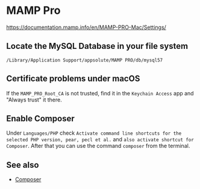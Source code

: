 # MAMP Pro

https://documentation.mamp.info/en/MAMP-PRO-Mac/Settings/

## Locate the MySQL Database in your file system

    /Library/Application Support/appsolute/MAMP PRO/db/mysql57

## Certificate problems under macOS

If the `MAMP_PRO_Root_CA` is not trusted, find it in the `Keychain Access` app and "Always trust" it there.

## Enable Composer

Under `Languages/PHP` check `Activate command line shortcuts for the selected PHP version, pear, pecl et al.` and
`also activate shortcut for Composer`. After that you can use the command `composer` from the terminal.

## See also

- [Composer](Composer)
